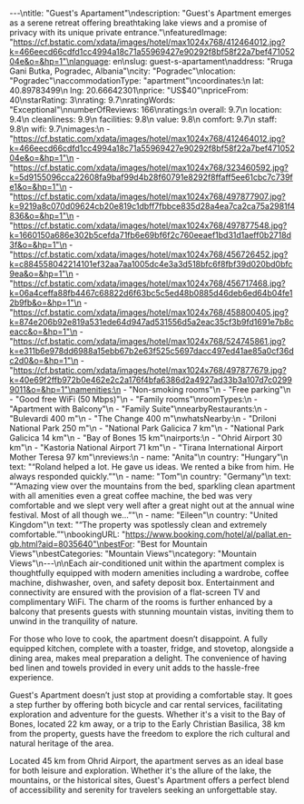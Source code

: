 ---\ntitle: "Guest's Apartament"\ndescription: "Guest's Apartment emerges as a serene retreat offering breathtaking lake views and a promise of privacy with its unique private entrance."\nfeaturedImage: "https://cf.bstatic.com/xdata/images/hotel/max1024x768/412464012.jpg?k=466eecd66cdfd1cc4994a18c71a55969427e90292f8bf58f22a7bef47105204e&o=&hp=1"\nlanguage: en\nslug: guest-s-apartament\naddress: "Rruga Gani Butka, Pogradec, Albania"\ncity: "Pogradec"\nlocation: "Pogradec"\naccommodationType: "apartment"\ncoordinates:\n  lat: 40.89783499\n  lng: 20.66642301\nprice: "US$40"\npriceFrom: 40\nstarRating: 3\nrating: 9.7\nratingWords: "Exceptional"\nnumberOfReviews: 166\nratings:\n  overall: 9.7\n  location: 9.4\n  cleanliness: 9.9\n  facilities: 9.8\n  value: 9.8\n  comfort: 9.7\n  staff: 9.8\n  wifi: 9.7\nimages:\n  - "https://cf.bstatic.com/xdata/images/hotel/max1024x768/412464012.jpg?k=466eecd66cdfd1cc4994a18c71a55969427e90292f8bf58f22a7bef47105204e&o=&hp=1"\n  - "https://cf.bstatic.com/xdata/images/hotel/max1024x768/323460592.jpg?k=5d9155096cca22608fa9baf99d4b28f60791e8292f8ffaff5ee61cbc7c739fe1&o=&hp=1"\n  - "https://cf.bstatic.com/xdata/images/hotel/max1024x768/497877907.jpg?k=9219a8c070d09624cb20e819c1dbff7fbbce835d28a4ea7ca2ca75a2981f4836&o=&hp=1"\n  - "https://cf.bstatic.com/xdata/images/hotel/max1024x768/497877548.jpg?k=1660150a686e302b5cefda71fb6e69bf6f2c760eeaef1bd31d1aeff0b2718d3f&o=&hp=1"\n  - "https://cf.bstatic.com/xdata/images/hotel/max1024x768/456726452.jpg?k=c884558042214101ef32aa7aa1005dc4e3a3d518bfc6f8fbf39d020bd0bfc9ea&o=&hp=1"\n  - "https://cf.bstatic.com/xdata/images/hotel/max1024x768/456717468.jpg?k=06a4ceffa88fb4467c68822d6f63bc5c5ed48b0885d46deb6ed64b04fe12b9fb&o=&hp=1"\n  - "https://cf.bstatic.com/xdata/images/hotel/max1024x768/458800405.jpg?k=874e206b92e819a531ede64d947ad531556d5a2eac35cf3b9fd1691e7b8ceacc&o=&hp=1"\n  - "https://cf.bstatic.com/xdata/images/hotel/max1024x768/524745861.jpg?k=e311b6e978dd6988a15ebb67b2e63f525c5697dacc497ed41ae85a0cf36dc2d0&o=&hp=1"\n  - "https://cf.bstatic.com/xdata/images/hotel/max1024x768/497877679.jpg?k=40e69f2ffb972b0e462e2c2a176f4bfa6386d2a4927ad33b3a107d7c02999011&o=&hp=1"\namenities:\n  - "Non-smoking rooms"\n  - "Free parking"\n  - "Good free WiFi (50 Mbps)"\n  - "Family rooms"\nroomTypes:\n  - "Apartment with Balcony"\n  - "Family Suite"\nnearbyRestaurants:\n  - "Bulevardi 400 m"\n  - "The Change 400 m"\nwhatsNearby:\n  - "Driloni National Park 250 m"\n  - "National Park Galicica 7 km"\n  - "National Park Galicica 14 km"\n  - "Bay of Bones 15 km"\nairports:\n  - "Ohrid Airport 30 km"\n  - "Kastoria National Airport 71 km"\n  - "Tirana International Airport Mother Teresa 97 km"\nreviews:\n  - name: "Anita"\n    country: "Hungary"\n    text: "“Roland helped a lot. He gave us ideas. We rented a bike from him. He always responded quickly.”"\n  - name: "Tom"\n    country: "Germany"\n    text: "“Amazing view over the mountains from the bed, sparkling clean apartment with all amenities even a great coffee machine, the bed was very comfortable and we slept very well after a great night out at the annual wine festival. Most of all though we...”"\n  - name: "Eileen"\n    country: "United Kingdom"\n    text: "“The property was spotlessly clean and extremely comfortable.”"\nbookingURL: "https://www.booking.com/hotel/al/pallat.en-gb.html?aid=8035640"\nbestFor: "Best for Mountain Views"\nbestCategories: "Mountain Views"\ncategory: "Mountain Views"\n---\n\nEach air-conditioned unit within the apartment complex is thoughtfully equipped with modern amenities including a wardrobe, coffee machine, dishwasher, oven, and safety deposit box. Entertainment and connectivity are ensured with the provision of a flat-screen TV and complimentary WiFi. The charm of the rooms is further enhanced by a balcony that presents guests with stunning mountain vistas, inviting them to unwind in the tranquility of nature.

For those who love to cook, the apartment doesn’t disappoint. A fully equipped kitchen, complete with a toaster, fridge, and stovetop, alongside a dining area, makes meal preparation a delight. The convenience of having bed linen and towels provided in every unit adds to the hassle-free experience.

Guest's Apartment doesn’t just stop at providing a comfortable stay. It goes a step further by offering both bicycle and car rental services, facilitating exploration and adventure for the guests. Whether it's a visit to the Bay of Bones, located 22 km away, or a trip to the Early Christian Basilica, 38 km from the property, guests have the freedom to explore the rich cultural and natural heritage of the area.

Located 45 km from Ohrid Airport, the apartment serves as an ideal base for both leisure and exploration. Whether it's the allure of the lake, the mountains, or the historical sites, Guest's Apartment offers a perfect blend of accessibility and serenity for travelers seeking an unforgettable stay.